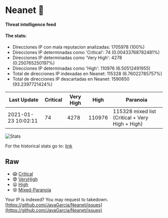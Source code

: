 # Neanet :hocho:
#### Threat intelligence feed
#### The stats:

- Direcciones IP con mala reputacion analizadas: 1705978 (100%)
- Direcciones IP determinadas como 'Critical':  74 (0.00433768782481%)
- Direcciones IP determinadas como 'Very High':  4278 (0.250765250197%)
- Direcciones IP determinadas como 'High':  110976 (6.50512491955)
- Total de direcciones IP indexadas en Neanet:  115328 (6.76022785757%)
- Total de direcciones IP descartadas en Neanet:  1590650 (93.2397721424%)

| Last Update | Critical | Very High | High | Paranoia |
| --- | --- | --- | --- | --- |
| 2021-01-23 10:02:11 | 74 | 4278 | 110976 | 115328 mixed list (Critical + Very High + High)|

![Stats](https://docs.google.com/spreadsheets/d/e/2PACX-1vSnaNMIXVabIpDJjufMlzH7poXnshF3mgd8Is1g9ytUEzVsP5my4Trn8f-xkoLLQ38xpL3HtmUexLo6/pubchart?oid=501124687&format=image)

For the historical stats go to: [link](/stats.csv)
## Raw
- :scream: [Critical](https://raw.githubusercontent.com/JavaGarcia/Neanet/master/blacklists/neanet_critical.txt)
- :fearful: [VeryHigh](https://raw.githubusercontent.com/JavaGarcia/Neanet/master/blacklists/neanet_veryHigh.txtt)
- :frowning: [High](https://raw.githubusercontent.com/JavaGarcia/Neanet/master/blacklists/neanet_high.txt)
- :dizzy_face: [Mixed-Paranoia](https://raw.githubusercontent.com/JavaGarcia/Neanet/master/blacklists/neanet_all.txt)


Your IP is indexed? You may request to takedown. [https://github.com/JavaGarcia/Neanet/issues](https://github.com/JavaGarcia/Neanet/issues)























































































































































































































































































































































































































































































































































































































































































































































































































































































































































































































































































































































































































































































































































































































































































































































































































































































































































































































































































































































































































































































































































































































































































































































































































































































































































































































































































































































































































































































































































































































































































































































































































































































































































































































































































































































































































































































































































































































































